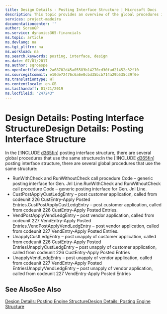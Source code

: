 ```yaml
---
title: Design Details - Posting Interface Structure | Microsoft Docs
description: This topic provides an overview of the global procedures in the posting interface structure.
services: project-madeira
documentationcenter: ''
author: SorenGP
ms.service: dynamics365-financials
ms.topic: article
ms.devlang: na
ms.tgt_pltfrm: na
ms.workload: na
ms.search.keywords: posting, interface, design
ms.date: 07/01/2017
ms.author: sgroespe
ms.openlocfilehash: 2a68702d45a05583b14270cd30fad21452c32f10
ms.sourcegitcommit: e10de72476c6a6e0cbd35bcb714a29b535c39f0e
ms.translationtype: HT
ms.contentlocale: en-GB
ms.lasthandoff: 01/21/2019
ms.locfileid: "247243"
---
```

# <a name="design-details-posting-interface-structure"></a><span data-ttu-id="489e4-103">Design Details: Posting Interface Structure</span><span class="sxs-lookup"><span data-stu-id="489e4-103">Design Details: Posting Interface Structure</span></span>
<span data-ttu-id="489e4-104">In the [!INCLUDE [d365fin](includes/d365fin_md.md)] posting interface structure, there are several global procedures that use the same structure:</span><span class="sxs-lookup"><span data-stu-id="489e4-104">In the [!INCLUDE [d365fin](includes/d365fin_md.md)] posting interface structure, there are several global procedures that use the same structure:</span></span>  
  
* <span data-ttu-id="489e4-105">RunWithCheck and RunWithoutCheck call procedure Code – generic posting interface for Gen. Jnl Line.</span><span class="sxs-lookup"><span data-stu-id="489e4-105">RunWithCheck and RunWithoutCheck call procedure Code – generic posting interface for Gen. Jnl Line.</span></span>  
* <span data-ttu-id="489e4-106">CustPostApplyCustLedgEntry – post customer application, called from codeunit 226 CustEntry-Apply Posted Entries.</span><span class="sxs-lookup"><span data-stu-id="489e4-106">CustPostApplyCustLedgEntry – post customer application, called from codeunit 226 CustEntry-Apply Posted Entries.</span></span>  
* <span data-ttu-id="489e4-107">VendPostApplyVendLedgEntry – post vendor application, called from codeunit 227 VendEntry-Apply Posted Entries.</span><span class="sxs-lookup"><span data-stu-id="489e4-107">VendPostApplyVendLedgEntry – post vendor application, called from codeunit 227 VendEntry-Apply Posted Entries.</span></span>  
* <span data-ttu-id="489e4-108">UnapplyCustLedgEntry – post unapply of customer application, called from codeunit 226 CustEntry-Apply Posted Entries</span><span class="sxs-lookup"><span data-stu-id="489e4-108">UnapplyCustLedgEntry – post unapply of customer application, called from codeunit 226 CustEntry-Apply Posted Entries</span></span>  
* <span data-ttu-id="489e4-109">UnapplyVendLedgEntry – post unapply of vendor application, called from codeunit 227 VendEntry-Apply Posted Entries</span><span class="sxs-lookup"><span data-stu-id="489e4-109">UnapplyVendLedgEntry – post unapply of vendor application, called from codeunit 227 VendEntry-Apply Posted Entries</span></span>  
  
## <a name="see-also"></a><span data-ttu-id="489e4-110">See Also</span><span class="sxs-lookup"><span data-stu-id="489e4-110">See Also</span></span>  
[<span data-ttu-id="489e4-111">Design Details: Posting Engine Structure</span><span class="sxs-lookup"><span data-stu-id="489e4-111">Design Details: Posting Engine Structure</span></span>](design-details-posting-engine-structure.md)